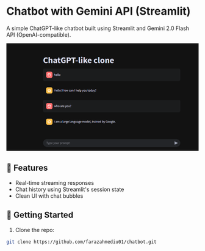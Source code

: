 # Chatbot with Gemini API (Streamlit)

A simple ChatGPT-like chatbot built using Streamlit and Gemini 2.0 Flash API (OpenAI-compatible).

![Screenshot](chatbot.png)

## 🔧 Features
- Real-time streaming responses
- Chat history using Streamlit's session state
- Clean UI with chat bubbles

## 🚀 Getting Started

1. Clone the repo:
```bash
git clone https://github.com/farazahmediu01/chatbot.git
